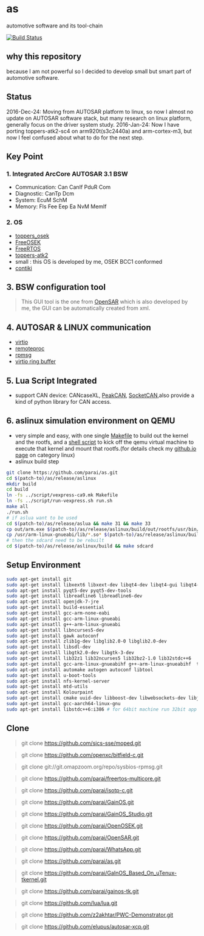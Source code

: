 # as
automotive software and its tool-chain

[![Build Status](https://travis-ci.org/parai/as.svg?branch=master)](https://travis-ci.org/parai/as)

## why this repository
because I am not powerful so I decided to develop small but smart part of automotive software.

## Status
2016-Dec-24: Moving from AUTOSAR platform to linux, so now I almost no update on AUTOSAR software stack, but many research on linux platform, generally focus on the driver system study.
2016-Jan-24:  Now I have porting toppers-atk2-sc4 on arm920t(s3c2440a) and arm-cortex-m3, but now I feel confused about what to do for the next step. 

## Key Point

### 1. Integrated ArcCore AUTOSAR 3.1 BSW
* Communication: Can CanIf PduR Com 
* Diagnostic: CanTp Dcm
* System: EcuM SchM
* Memory: Fls Fee Eep Ea NvM MemIf

### 2. OS 
* [toppers_osek](https://www.toppers.jp/osek-os.html)
* [FreeOSEK](http://opensek.sourceforge.net/)
* [FreeRTOS](http://www.freertos.org/)
* [toppers-atk2](https://www.toppers.jp/atk2.html)
* small : this OS is developed by me, OSEK BCC1 conformed
* [contiki](http://contiki-os.org/)

## 3. BSW configuration tool
> This GUI tool is the one from [OpenSAR](https://github.com/parai/OpenSAR.git) which is also developed by me, the GUI can be automatically created from xml.

## 4. AUTOSAR & LINUX communication
* [virtio](http://docs.oasis-open.org/virtio/virtio/v1.0/csprd01/virtio-v1.0-csprd01.pdf)
* [remoteproc](https://www.kernel.org/doc/Documentation/remoteproc.txt)
* [rpmsg](https://www.kernel.org/doc/Documentation/rpmsg.txt)
* [virtio ring buffer](http://www.ibm.com/developerworks/cn/linux/1402_caobb_virtio/)

## 5. Lua Script Integrated
* support CAN device: CANcaseXL, [PeakCAN](http://www.peak-system.com/PCAN-USB.199.0.html?L=1), [SocketCAN](https://en.wikipedia.org/wiki/SocketCAN),also provide a kind of python library for CAN access.

## 6. aslinux simulation environment on QEMU
* very simple and easy, with one single [Makefile](https://github.com/parai/as/blob/master/release/aslinux/script/vexpress-ca9.mk) to build out the kernel and the rootfs, and a [shell script](https://github.com/parai/as/blob/master/release/aslinux/script/run-vexpress.sh) to kick off the qemu virtual machine to execute that kernel and mount that rootfs.(for details check my [github.io page](http://parai.github.io/as/navigations/categories.html) on category linux)
* aslinux build step

```sh
git clone https://github.com/parai/as.git
cd $(patch-to)/as/release/aslinux
mkdir build
cd build
ln -fs ../script/vexpress-ca9.mk Makefile
ln -fs ../script/run-vexpress.sh run.sh
make all
./run.sh
# if aslua want to be used
cd $(patch-to)/as/release/aslua && make 31 && make 33 
cp out/arm.exe $(patch-to)/as/release/aslinux/build/out/rootfs/usr/bin/aslua -v
cp /usr/arm-linux-gnueabi/lib/*.so* $(patch-to)/as/release/aslinux/build/out/rootfs/lib -v
# then the sdcard need to be rebuilt
cd $(patch-to)/as/release/aslinux/build && make sdcard
```

## Setup Environment

``` bash
sudo apt-get install git
sudo apt-get install libxext6 libxext-dev libqt4-dev libqt4-gui libqt4-sql qt4-dev-tools qt4-doc qt4-designer qt4-qtconfig "python-qt4-*" python-qt4
sudo apt-get install pyqt5-dev pyqt5-dev-tools
sudo apt-get install libreadline6 libreadline6-dev
sudo apt-get install openjdk-7-jre
sudo apt-get install build-essential
sudo apt-get install gcc-arm-none-eabi
sudo apt-get install gcc-arm-linux-gnueabi
sudo apt-get insatll g++-arm-linux-gnueabi
sudo apt-get install libncurses5-dev
sudo apt-get install gawk autoconf
sudo apt-get install zlib1g-dev libglib2.0-0 libglib2.0-dev
sudo apt-get install libsdl-dev
sudo apt-get install libgtk2.0-dev libgtk-3-dev
sudo apt-get install lib32z1 lib32ncurses5 lib32bz2-1.0 lib32stdc++6
sudo apt-get install gcc-arm-linux-gnueabihf g++-arm-linux-gnueabihf  tslib
sudo apt-get install automake autogen autoconf libtool
sudo apt-get install u-boot-tools
sudo apt-get install nfs-kernel-server
sudo apt-get install mtd-utils
sudo apt-get install Kolourpaint
sudo apt-get install cmake uuid-dev libboost-dev libwebsockets-dev libjson-c-dev libjson-glib-1.0-0 libjson0 libjson0-dev
sudo apt-get install gcc-aarch64-linux-gnu
sudo apt-get install libstdc++6:i386 # for 64bit machine run 32bit app
```

## Clone
> git clone https://github.com/sics-sse/moped.git

> git clone https://github.com/openxc/bitfield-c.git

> git clone git://git.omapzoom.org/repo/sysbios-rpmsg.git

> git clone https://github.com/parai/freertos-multicore.git

> git clone https://github.com/parai/isotp-c.git

> git clone https://github.com/parai/GainOS.git

> git clone https://github.com/parai/GainOS_Studio.git

> git clone https://github.com/parai/OpenOSEK.git

> git clone https://github.com/parai/OpenSAR.git

> git clone https://github.com/parai/WhatsApp.git

> git clone https://github.com/parai/as.git

> git clone https://github.com/parai/GaInOS_Based_On_uTenux-tkernel.git

> git clone https://github.com/parai/gainos-tk.git

> git clone https://github.com/lua/lua.git

> git clone https://github.com/z2akhtar/PWC-Demonstrator.git

> git clone https://github.com/elupus/autosar-xcp.git


